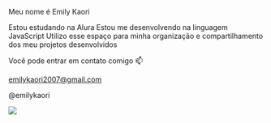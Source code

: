 Meu nome é Emily Kaori

Estou estudando na Alura
Estou me desenvolvendo na linguagem JavaScript
Utilizo esse espaço para minha organização e compartilhamento dos meu projetos desenvolvidos

Você pode entrar em contato comigo 📫

emilykaori2007@gmail.com

@emilykaori


![](https://media1.tenor.com/m/s9yLYzDwk78AAAAC/%E3%81%8A%E3%82%81%E3%81%A7%E3%81%A8%E3%81%86-%E5%AC%89%E3%81%97%E3%81%84.gif)
